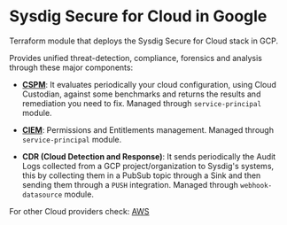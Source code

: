 # Sysdig Secure for Cloud in Google

Terraform module that deploys the Sysdig Secure for Cloud stack in GCP.

Provides unified threat-detection, compliance, forensics and analysis through these major components:

* **[CSPM](https://docs.sysdig.com/en/docs/sysdig-secure/posture/)**: It evaluates periodically your cloud configuration, using Cloud Custodian, against some benchmarks and returns the results and remediation you need to fix. Managed through `service-principal` module. <br/>

* **[CIEM](https://docs.sysdig.com/en/docs/sysdig-secure/posture/identity-and-access/)**: Permissions and Entitlements management. Managed through `service-principal` module. <br/>

* **CDR (Cloud Detection and Response)**: It sends periodically the Audit Logs collected from a GCP project/organization to Sysdig's systems, this by collecting them in a PubSub topic through a Sink and then sending them through a `PUSH` integration. Managed through `webhook-datasource` module. <br/>

For other Cloud providers check: [AWS](https://github.com/draios/terraform-aws-secure-for-cloud)

